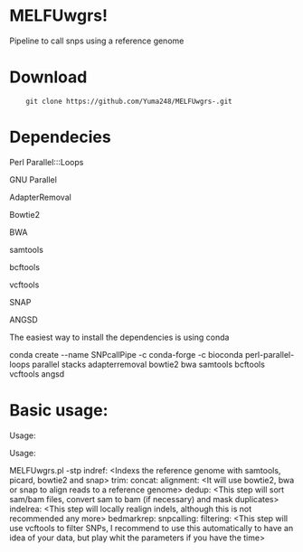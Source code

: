 # MELFUwgrs!
Pipeline to call snps using a reference genome

# Download
        git clone https://github.com/Yuma248/MELFUwgrs-.git
  
# Dependecies 

Perl Parallel:::Loops

GNU Parallel

AdapterRemoval

Bowtie2

BWA

samtools

bcftools

vcftools

SNAP

ANGSD

The easiest way to install the dependencies is using conda 

conda create --name SNPcallPipe -c conda-forge -c bioconda perl-parallel-loops parallel stacks adapterremoval bowtie2 bwa samtools bcftools vcftools angsd


# Basic usage:

Usage:

Usage:

MELFUwgrs.pl 
        -stp <You need at least determine what steps you want to run> 
                indref: <Indexs the reference genome with samtools, picard, bowtie2 and snap> 
                trim: <It will use AdapterRemoval to trim and filter reads> 
                concat: <It will concatenate fastq files of the same sample but different runs in one file> 
                alignment: <It will use bowtie2, bwa or snap to align reads to a reference genome> 
                dedup: <This step will sort sam/bam files, convert sam to bam (if necessary) and mask duplicates> 
                indelrea: <This step will locally realign indels, although this is not recommended any more> 
                bedmarkrep: <This step will mask repeat regions in the genome> 
                snpcalling: <This step will use ANGSD to simultaneously call and genotype SNP> 
                filtering: <This step will use vcftools to filter SNPs, I recommend to use this automatically to have an idea of your data, but play whit the parameters if you have the time> 

